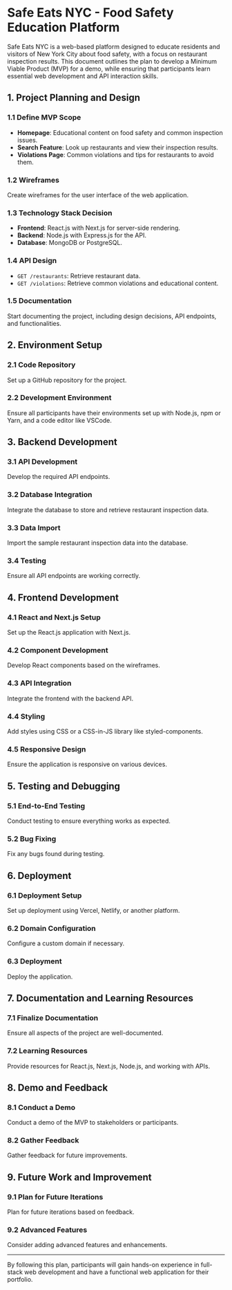 # Safe Eats NYC - Food Safety Education Platform

Safe Eats NYC is a web-based platform designed to educate residents and visitors of New York City about food safety, with a focus on restaurant inspection results. This document outlines the plan to develop a Minimum Viable Product (MVP) for a demo, while ensuring that participants learn essential web development and API interaction skills.

## 1. Project Planning and Design

### 1.1 Define MVP Scope
- **Homepage**: Educational content on food safety and common inspection issues.
- **Search Feature**: Look up restaurants and view their inspection results.
- **Violations Page**: Common violations and tips for restaurants to avoid them.

### 1.2 Wireframes
Create wireframes for the user interface of the web application.

### 1.3 Technology Stack Decision
- **Frontend**: React.js with Next.js for server-side rendering.
- **Backend**: Node.js with Express.js for the API.
- **Database**: MongoDB or PostgreSQL.

### 1.4 API Design
- `GET /restaurants`: Retrieve restaurant data.
- `GET /violations`: Retrieve common violations and educational content.

### 1.5 Documentation
Start documenting the project, including design decisions, API endpoints, and functionalities.

## 2. Environment Setup

### 2.1 Code Repository
Set up a GitHub repository for the project.

### 2.2 Development Environment
Ensure all participants have their environments set up with Node.js, npm or Yarn, and a code editor like VSCode.

## 3. Backend Development

### 3.1 API Development
Develop the required API endpoints.

### 3.2 Database Integration
Integrate the database to store and retrieve restaurant inspection data.

### 3.3 Data Import
Import the sample restaurant inspection data into the database.

### 3.4 Testing
Ensure all API endpoints are working correctly.

## 4. Frontend Development

### 4.1 React and Next.js Setup
Set up the React.js application with Next.js.

### 4.2 Component Development
Develop React components based on the wireframes.

### 4.3 API Integration
Integrate the frontend with the backend API.

### 4.4 Styling
Add styles using CSS or a CSS-in-JS library like styled-components.

### 4.5 Responsive Design
Ensure the application is responsive on various devices.

## 5. Testing and Debugging

### 5.1 End-to-End Testing
Conduct testing to ensure everything works as expected.

### 5.2 Bug Fixing
Fix any bugs found during testing.

## 6. Deployment

### 6.1 Deployment Setup
Set up deployment using Vercel, Netlify, or another platform.

### 6.2 Domain Configuration
Configure a custom domain if necessary.

### 6.3 Deployment
Deploy the application.

## 7. Documentation and Learning Resources

### 7.1 Finalize Documentation
Ensure all aspects of the project are well-documented.

### 7.2 Learning Resources
Provide resources for React.js, Next.js, Node.js, and working with APIs.

## 8. Demo and Feedback

### 8.1 Conduct a Demo
Conduct a demo of the MVP to stakeholders or participants.

### 8.2 Gather Feedback
Gather feedback for future improvements.

## 9. Future Work and Improvement

### 9.1 Plan for Future Iterations
Plan for future iterations based on feedback.

### 9.2 Advanced Features
Consider adding advanced features and enhancements.

---

By following this plan, participants will gain hands-on experience in full-stack web development and have a functional web application for their portfolio.
